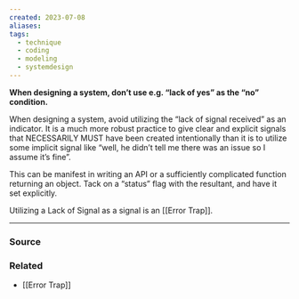 ```yaml
---
created: 2023-07-08
aliases: 
tags:
  - technique
  - coding
  - modeling
  - systemdesign
---
```

**When designing a system, don’t use e.g. “lack of yes” as the “no” condition.**

When designing a system, avoid utilizing the “lack of signal received” as an indicator. It is a much more robust practice to give clear and explicit signals that NECESSARILY MUST have been created intentionally than it is to utilize some implicit signal like “well, he didn’t tell me there was an issue so I assume it’s fine”. 

This can be manifest in writing an API or a sufficiently complicated function returning an object. Tack on a “status” flag with the resultant, and have it set explicitly.

Utilizing a Lack of Signal as a signal is an [[Error Trap]].

---

### Source

### Related
- [[Error Trap]]